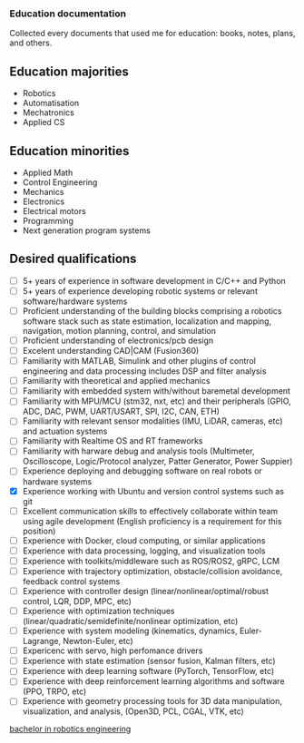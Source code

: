 ### Education documentation

Collected every documents that used me for education: books, notes, plans, and others.

## Education majorities

 - Robotics
 - Automatisation
 - Mechatronics
 - Applied CS

## Education minorities

 - Applied Math
 - Control Engineering
 - Mechanics
 - Electronics
 - Electrical motors
 - Programming
 - Next generation program systems

## Desired qualifications
 - [ ] 5+ years of experience in software development in C/C++ and Python
 - [ ] 5+ years of experience developing robotic systems or relevant software/hardware systems
 - [ ] Proficient understanding of the building blocks comprising a robotics software stack such as state estimation, localization and mapping, navigation, motion planning, control, and simulation
 - [ ] Proficient understanding of electronics/pcb design
 - [ ] Excelent understanding CAD|CAM (Fusion360)
 - [ ] Familiarity with MATLAB, Simulink and other plugins of control engineering and data processing includes DSP and filter analysis
 - [ ] Familiarity with theoretical and applied mechanics
 - [ ] Familiarity with embedded system with/without baremetal development
 - [ ] Familiarity with MPU/MCU (stm32, nxt, etc) and their peripherals (GPIO, ADC, DAC, PWM, UART/USART, SPI, I2C, CAN, ETH)
 - [ ] Familiarity with relevant sensor modalities (IMU, LiDAR, cameras, etc) and actuation systems
 - [ ] Familiarity with Realtime OS and RT frameworks
 - [ ] Familiarity with harware debug and analysis tools (Multimeter, Oscilloscope, Logic/Protocol analyzer, Patter Generator, Power Suppier)
 - [ ] Experience deploying and debugging software on real robots or hardware systems
 - [x] Experience working with Ubuntu and version control systems such as git
 - [ ] Excellent communication skills to effectively collaborate within team using agile development (English proficiency is a requirement for this position)
 - [ ] Experience with Docker, cloud computing, or similar applications
 - [ ] Experience with data processing, logging, and visualization tools
 - [ ] Experience with toolkits/middleware such as ROS/ROS2, gRPC, LCM
 - [ ] Experience with trajectory optimization, obstacle/collision avoidance, feedback control systems
 - [ ] Experience with controller design (linear/nonlinear/optimal/robust control, LQR, DDP, MPC, etc)
 - [ ] Experience with optimization techniques (linear/quadratic/semidefinite/nonlinear optimization, etc)
 - [ ] Experience with system modeling (kinematics, dynamics, Euler-Lagrange, Newton-Euler, etc)
 - [ ] Expericenc with servo, high perfomance drivers
 - [ ] Experience with state estimation (sensor fusion, Kalman filters, etc)
 - [ ] Experience with deep learning software (PyTorch, TensorFlow, etc)
 - [ ] Experience with deep reinforcement learning algorithms and software (PPO, TRPO, etc)
 - [ ] Experience with geometry processing tools for 3D data manipulation, visualization, and analysis, (Open3D, PCL, CGAL, VTK, etc)

[bachelor in robotics engineering](bs_robotics/README.md)